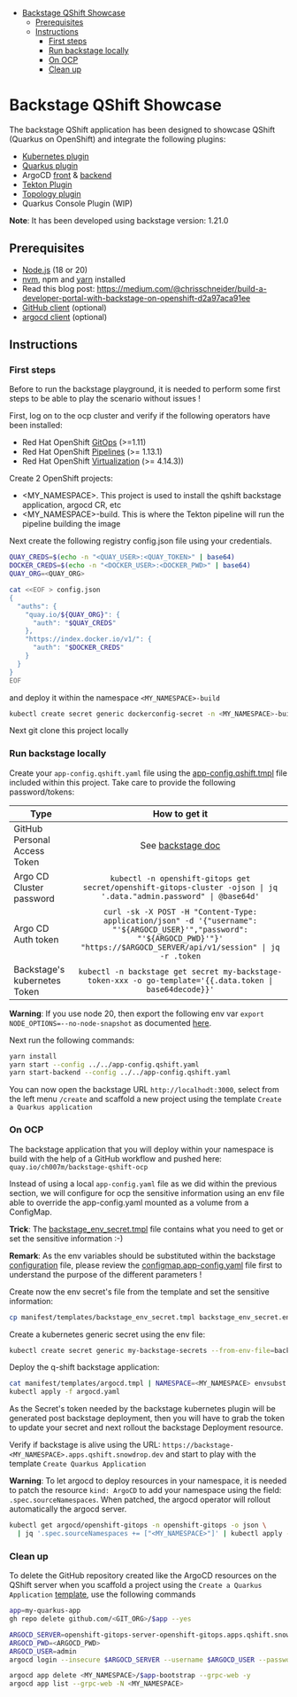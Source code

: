 
* [Backstage QShift Showcase](#backstage-qshift-showcase)
  * [Prerequisites](#prerequisites)
  * [Instructions](#instructions)
    * [First steps](#first-steps)
    * [Run backstage locally](#run-backstage-locally)
    * [On OCP](#on-ocp)
    * [Clean up](#clean-up)

# Backstage QShift Showcase

The backstage QShift application has been designed to showcase QShift (Quarkus on OpenShift) and integrate the following plugins:
- [Kubernetes plugin](https://backstage.io/docs/features/kubernetes/installation)
- [Quarkus plugin](https://github.com/q-shift/backstage-plugins)
- ArgoCD [front](https://github.com/RoadieHQ/roadie-backstage-plugins/tree/main/plugins/frontend/backstage-plugin-argo-cd) & [backend](https://github.com/RoadieHQ/roadie-backstage-plugins/tree/main/plugins/scaffolder-actions/scaffolder-backend-argocd)
- [Tekton Plugin](https://github.com/janus-idp/backstage-plugins/tree/main/plugins/tekton)
- [Topology plugin](https://github.com/janus-idp/backstage-plugins/tree/main/plugins/topology)
- Quarkus Console Plugin (WIP)

**Note**: It has been developed using backstage version: 1.21.0

## Prerequisites

- [Node.js](https://nodejs.org/en) (18 or 20)
- [nvm](https://github.com/nvm-sh/nvm), npm and [yarn](https://classic.yarnpkg.com/lang/en/docs/install/#mac-stable) installed
- Read this blog post: https://medium.com/@chrisschneider/build-a-developer-portal-with-backstage-on-openshift-d2a97aca91ee
- [GitHub client](https://cli.github.com/) (optional)
- [argocd client](https://argo-cd.readthedocs.io/en/stable/getting_started/#2-download-argo-cd-cli) (optional)

## Instructions

### First steps

Before to run the backstage playground, it is needed to perform some first steps to be able to play the scenario without issues !

First, log on to the ocp cluster and verify if the following operators have been installed:

- Red Hat OpenShift [GitOps](https://docs.openshift.com/gitops/1.11/understanding_openshift_gitops/about-redhat-openshift-gitops.html) (>=1.11)
- Red Hat OpenShift [Pipelines](https://docs.openshift.com/pipelines/1.13/about/understanding-openshift-pipelines.html) (>= 1.13.1)
- Red Hat OpenShift [Virtualization](https://docs.openshift.com/container-platform/4.14/virt/about_virt/about-virt.html) (>= 4.14.3))

Create 2 OpenShift projects:
- <MY_NAMESPACE>. This project is used to install the qshift backstage application, argocd CR, etc
- <MY_NAMESPACE>-build. This is where the Tekton pipeline will run the pipeline building the image

Next create the following registry config.json file using your credentials.
```bash
QUAY_CREDS=$(echo -n "<QUAY_USER>:<QUAY_TOKEN>" | base64)
DOCKER_CREDS=$(echo -n "<DOCKER_USER>:<DOCKER_PWD>" | base64)
QUAY_ORG=<QUAY_ORG>

cat <<EOF > config.json
{
  "auths": {
    "quay.io/${QUAY_ORG}": {
      "auth": "$QUAY_CREDS"
    },
    "https://index.docker.io/v1/": {
      "auth": "$DOCKER_CREDS"
    }
  }
}
EOF
```
and deploy it within the namespace `<MY_NAMESPACE>-build`

```bash
kubectl create secret generic dockerconfig-secret -n <MY_NAMESPACE>-build --from-file=config.json
```

Next git clone this project locally

### Run backstage locally

Create your `app-config.qshift.yaml` file using the [app-config.qshift.tmpl](manifest%2Ftemplates%2Fapp-config.qshift.tmpl) file included within this project.
Take care to provide the following password/tokens:

| Type                         |                                                                                   How to get it                                                                                    | 
|------------------------------|:----------------------------------------------------------------------------------------------------------------------------------------------------------------------------------:|
| GitHub Personal Access Token |                                   See [backstage doc](https://backstage.io/docs/getting-started/configuration/#setting-up-a-github-integration)                                    |
| Argo CD Cluster password     |                                `kubectl -n openshift-gitops get secret/openshift-gitops-cluster -ojson \| jq '.data."admin.password" \| @base64d'`                                 | 
| Argo CD Auth token           | `curl -sk -X POST -H "Content-Type: application/json" -d '{"username": "'${ARGOCD_USER}'","password": "'${ARGOCD_PWD}'"}' "https://$ARGOCD_SERVER/api/v1/session" \| jq -r .token` |
| Backstage's kubernetes Token |                                     `kubectl -n backstage get secret my-backstage-token-xxx -o go-template='{{.data.token \| base64decode}}'`                                      |

**Warning**: If you use node 20, then export the following env var `export NODE_OPTIONS=--no-node-snapshot` as documented [here](https://backstage.io/docs/getting-started/configuration/#create-a-new-component-using-a-software-template).

Next run the following commands:

```sh
yarn install
yarn start --config ../../app-config.qshift.yaml
yarn start-backend --config ../../app-config.qshift.yaml
```

You can now open the backstage URL `http://localhodt:3000`, select from the left menu `/create` and scaffold a new project using the template `Create a Quarkus application`

### On OCP

The backstage application that you will deploy within your namespace is build with the help of a GitHub workflow and pushed here: `quay.io/ch007m/backstage-qshift-ocp`

Instead of using a local `app-config.yaml` file as we did within the previous section, we will configure for ocp the sensitive information using an env file able to override the app-config.yaml mounted as a volume from a ConfigMap.

**Trick**: The [backstage_env_secret.tmpl](manifest/templates/backstage_env_secret.tmpl) file contains what you need to get or set the sensitive information :-)

**Remark**: As the env variables should be substituted within the backstage [configuration](https://backstage.io/docs/conf/writing) file, please review the [configmap.app-config.yaml](manifest%2Fhelm%2Ftemplates%2Fconfigmap.app-config.yaml) file first to understand the purpose of the different parameters !

Create now the env secret's file from the template and set the sensitive information:
```bash
cp manifest/templates/backstage_env_secret.tmpl backstage_env_secret.env
```

Create a kubernetes generic secret using the env file: 
```bash
kubectl create secret generic my-backstage-secrets --from-env-file=backstage_env_secret.env
```

Deploy the q-shift backstage application:
```bash
cat manifest/templates/argocd.tmpl | NAMESPACE=<MY_NAMESPACE> envsubst > argocd.yaml
kubectl apply -f argocd.yaml
```
As the Secret's token needed by the backstage kubernetes plugin will be generated post backstage deployment, then you will have to grab the token to update
your secret and next rollout the backstage Deployment resource.

Verify if backstage is alive using the URL: `https://backstage-<MY_NAMESPACE>.apps.qshift.snowdrop.dev` and start to play with the template `Create Quarkus Application`

**Warning**: To let argocd to deploy resources in your namespace, it is needed to patch the resource `kind: ArgoCD` to add your namespace using the field: `.spec.sourceNamespaces`. When patched, the argocd operator will rollout automatically the argocd server.
```bash
kubectl get argocd/openshift-gitops -n openshift-gitops -o json \
  | jq '.spec.sourceNamespaces += ["<MY_NAMESPACE>"]' | kubectl apply -f -
```

### Clean up

To delete the GitHub repository created like the ArgoCD resources on the QShift server when you scaffold a project using the `Create a Quarkus Application` [template](https://github.com/q-shift/qshift-templates/blob/main/qshift/templates/quarkus-application/template.yaml), use the following commands
```bash
app=my-quarkus-app
gh repo delete github.com/<GIT_ORG>/$app --yes

ARGOCD_SERVER=openshift-gitops-server-openshift-gitops.apps.qshift.snowdrop.dev
ARGOCD_PWD=<ARGOCD_PWD>
ARGOCD_USER=admin
argocd login --insecure $ARGOCD_SERVER --username $ARGOCD_USER --password $ARGOCD_PWD --grpc-web

argocd app delete <MY_NAMESPACE>/$app-bootstrap --grpc-web -y
argocd app list --grpc-web -N <MY_NAMESPACE>
```
